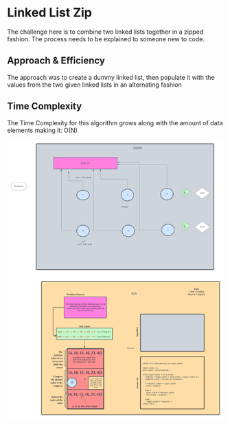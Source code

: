 # Linked List Zip

The challenge here is to combine two linked lists together in a zipped fashion. The process needs to be explained to someone new to code.

## Approach & Efficiency

The approach was to create a dummy linked list, then populate it with the values from the two given linked lists in an alternating fashion

## Time Complexity

The Time Complexity for this algorithm grows along with the amount of data elements making it: O(N)

![Code Challenge Whiteboard](workingWBs.png)
